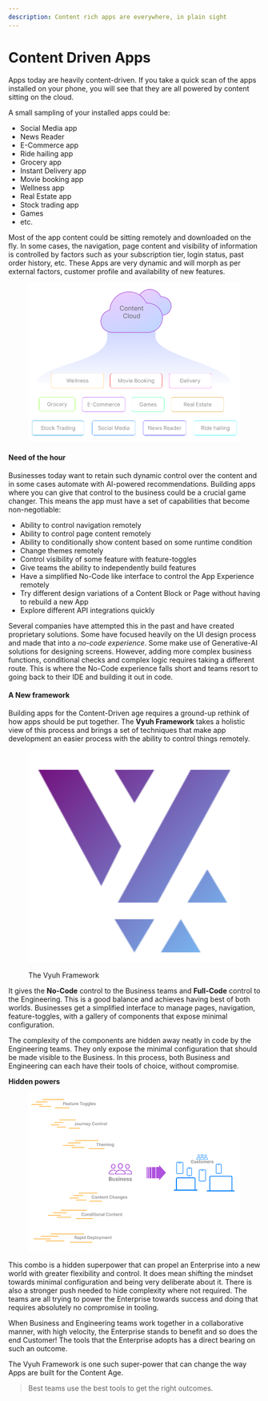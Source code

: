 ```yaml
---
description: Content rich apps are everywhere, in plain sight
---
```


# Content Driven Apps

Apps today are heavily content-driven. If you take a quick scan of the apps installed on your phone, you will see that they are all powered by content sitting on the cloud.

A small sampling of your installed apps could be:

* Social Media app
* News Reader
* E-Commerce app
* Ride hailing app
* Grocery app
* Instant Delivery app
* Movie booking app
* Wellness app
* Real Estate app
* Stock trading app
* Games
* etc.

Most of the app content could be sitting remotely and downloaded on the fly. In some cases, the navigation, page content and visibility of information is controlled by factors such as your subscription tier, login status, past order history, etc. These Apps are very dynamic and will morph as per external factors, customer profile and availability of new features.

<figure><img src="../../.gitbook/assets/apps.png" alt=""><figcaption></figcaption></figure>

#### Need of the hour

Businesses today want to retain such dynamic control over the content and in some cases automate with AI-powered recommendations. Building apps where you can give that control to the business could be a crucial game changer. This means the app must have a set of capabilities that become non-negotiable:

* Ability to control navigation remotely
* Ability to control page content remotely
* Ability to conditionally show content based on some runtime condition
* Change themes remotely
* Control visibility of some feature with feature-toggles
* Give teams the ability to independently build features
* Have a simplified No-Code like interface to control the App Experience remotely
* Try different design variations of a Content Block or Page without having to rebuild a new App
* Explore different API integrations quickly

Several companies have attempted this in the past and have created proprietary solutions. Some have focused heavily on the UI design process and made that into a _no-code experience_. Some make use of Generative-AI solutions for designing screens. However, adding more complex business functions, conditional checks and complex logic requires taking a different route. This is where the No-Code experience falls short and teams resort to going back to their IDE and building it out in code.

#### A New framework

Building apps for the Content-Driven age requires a ground-up rethink of how apps should be put together. The **Vyuh Framework** takes a holistic view of this process and brings a set of techniques that make app development an easier process with the ability to control things remotely.

<figure><img src="../../.gitbook/assets/logo.svg" alt=""><figcaption><p>The Vyuh Framework</p></figcaption></figure>

It gives the **No-Code** control to the Business teams and **Full-Code** control to the Engineering. This is a good balance and achieves having best of both worlds. Businesses get a simplified interface to manage pages, navigation, feature-toggles, with a gallery of components that expose minimal configuration.

The complexity of the components are hidden away neatly in code by the Engineering teams. They only expose the minimal configuration that should be made visible to the Business. In this process, both Business and Engineering can each have their tools of choice, without compromise.

**Hidden powers**

<figure><img src="../../.gitbook/assets/capabilities.png" alt=""><figcaption></figcaption></figure>

This combo is a hidden superpower that can propel an Enterprise into a new world with greater flexibility and control. It does mean shifting the mindset towards minimal configuration and being very deliberate about it. There is also a stronger push needed to hide complexity where not required. The teams are all trying to power the Enterprise towards success and doing that requires absolutely no compromise in tooling.

When Business and Engineering teams work together in a collaborative manner, with high velocity, the Enterprise stands to benefit and so does the end Customer! The tools that the Enterprise adopts has a direct bearing on such an outcome.&#x20;

The Vyuh Framework is one such super-power that can change the way Apps are built for the Content Age.

> Best teams use the best tools to get the right outcomes.
